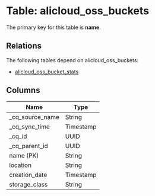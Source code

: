 # Table: alicloud_oss_buckets



The primary key for this table is **name**.

## Relations

The following tables depend on alicloud_oss_buckets:
  - [alicloud_oss_bucket_stats](alicloud_oss_bucket_stats.md)

## Columns
| Name          | Type          |
| ------------- | ------------- |
|_cq_source_name|String|
|_cq_sync_time|Timestamp|
|_cq_id|UUID|
|_cq_parent_id|UUID|
|name (PK)|String|
|location|String|
|creation_date|Timestamp|
|storage_class|String|